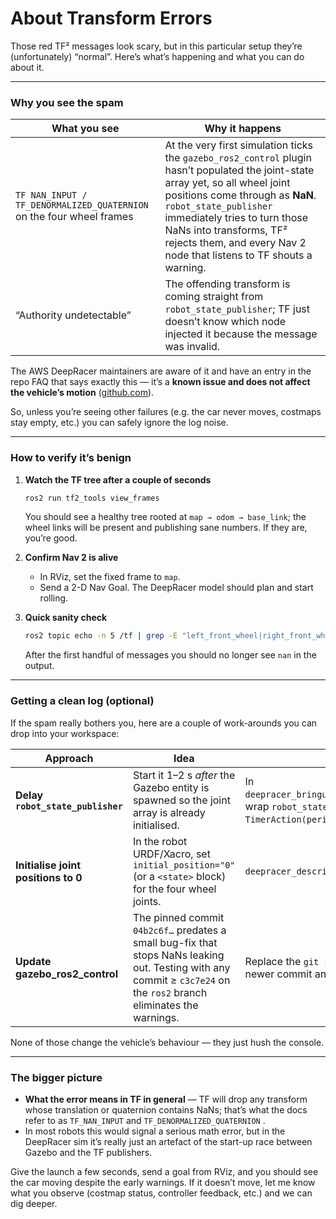 # About Transform Errors

Those red TF² messages look scary, but in this particular setup they’re (unfortunately) “normal”.
Here’s what’s happening and what you can do about it.

---

### Why you see the spam

| What you see                                                         | Why it happens                                                                                                                                                                                                                                                                                                                  |
| -------------------------------------------------------------------- | ------------------------------------------------------------------------------------------------------------------------------------------------------------------------------------------------------------------------------------------------------------------------------------------------------------------------------- |
| `TF NAN_INPUT / TF_DENORMALIZED_QUATERNION` on the four wheel frames | At the very first simulation ticks the `gazebo_ros2_control` plugin hasn’t populated the joint-state array yet, so all wheel joint positions come through as **NaN**. `robot_state_publisher` immediately tries to turn those NaNs into transforms, TF² rejects them, and every Nav 2 node that listens to TF shouts a warning. |
| “Authority undetectable”                                             | The offending transform is coming straight from `robot_state_publisher`; TF just doesn’t know which node injected it because the message was invalid.                                                                                                                                                                           |

The AWS DeepRacer maintainers are aware of it and have an entry in the repo FAQ that says exactly this — it’s a **known issue and does **not** affect the vehicle’s motion** ([github.com][1]).

So, unless you’re seeing other failures (e.g. the car never moves, costmaps stay empty, etc.) you can safely ignore the log noise.

---

### How to verify it’s benign

1. **Watch the TF tree after a couple of seconds**

   ```bash
   ros2 run tf2_tools view_frames
   ```

   You should see a healthy tree rooted at `map → odom → base_link`; the wheel links will be present and publishing sane numbers. If they are, you’re good.

2. **Confirm Nav 2 is alive**

   - In RViz, set the fixed frame to `map`.
   - Send a 2-D Nav Goal.
     The DeepRacer model should plan and start rolling.

3. **Quick sanity check**

   ```bash
   ros2 topic echo -n 5 /tf | grep -E "left_front_wheel|right_front_wheel"
   ```

   After the first handful of messages you should no longer see `nan` in the output.

---

### Getting a clean log (optional)

If the spam really bothers you, here are a couple of work-arounds you can drop into your workspace:

| Approach                            | Idea                                                                                                                                                                 | Where to change                                                                                                            |
| ----------------------------------- | -------------------------------------------------------------------------------------------------------------------------------------------------------------------- | -------------------------------------------------------------------------------------------------------------------------- |
| **Delay `robot_state_publisher`**   | Start it 1–2 s _after_ the Gazebo entity is spawned so the joint array is already initialised.                                                                       | In `deepracer_bringup/launch/nav_amcl_demo_sim.launch.py`, wrap `robot_state_publisher` in a `TimerAction(period=2.0, …)`. |
| **Initialise joint positions to 0** | In the robot URDF/Xacro, set `initial_position="0"` (or a `<state>` block) for the four wheel joints.                                                                | `deepracer_description/urdf/deepracer.xacro`                                                                               |
| **Update gazebo_ros2_control**      | The pinned commit `04b2c6f…` predates a small bug-fix that stops NaNs leaking out. Testing with any commit ≥ `c3c7e24` on the `ros2` branch eliminates the warnings. | Replace the `git reset --hard` line with a checkout of a newer commit and rebuild.                                         |

None of those change the vehicle’s behaviour — they just hush the console.

---

### The bigger picture

- **What the error means in TF in general** — TF will drop any transform whose translation or quaternion contains NaNs; that’s what the docs refer to as `TF_NAN_INPUT` and `TF_DENORMALIZED_QUATERNION` .
- In most robots this would signal a serious math error, but in the DeepRacer sim it’s really just an artefact of the start-up race between Gazebo and the TF publishers.

Give the launch a few seconds, send a goal from RViz, and you should see the car moving despite the early warnings. If it doesn’t move, let me know what you observe (costmap status, controller feedback, etc.) and we can dig deeper.

[1]: https://github.com/aws-deepracer/aws-deepracer/blob/main/frequently_asked_questions.md "aws-deepracer/frequently_asked_questions.md at main · aws-deepracer/aws-deepracer · GitHub"
